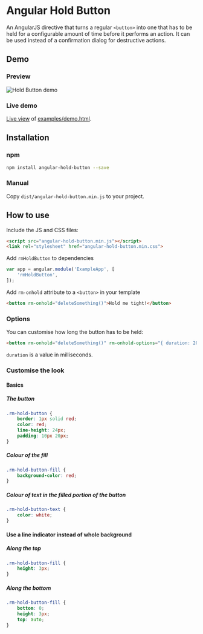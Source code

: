 # Angular Hold Button

An AngularJS directive that turns a regular `<button>` into one that has to be held for a configurable amount of time before it performs an action. It can be used instead of a confirmation dialog for destructive actions.

## Demo

### Preview

![Hold Button demo](http://i.imgur.com/rzx8nXJ.gif)

### Live demo

[Live view](http://htmlpreview.github.io/?https://github.com/relishmedia/angular-hold-button/blob/master/examples/demo.html) of [examples/demo.html](examples/demo.html).

## Installation

### npm

```bash
npm install angular-hold-button --save
```

### Manual

Copy `dist/angular-hold-button.min.js` to your project.

## How to use

Include the JS and CSS files:

```html
<script src="angular-hold-button.min.js"></script>
<link rel="stylesheet" href="angular-hold-button.min.css">
```

Add `rmHoldButton` to dependencies

```js
var app = angular.module('ExampleApp', [
    'rmHoldButton',
]);
```

Add `rm-onhold` attribute to a `<button>` in your template

```html
<button rm-onhold="deleteSomething()">Hold me tight!</button>
```

### Options

You can customise how long the button has to be held:

```html
<button rm-onhold="deleteSomething()" rm-onhold-options="{ duration: 2000 }">Hold me tight for 2s!</button>
```

`duration` is a value in milliseconds.

### Customise the look

#### Basics

##### The button

```css
.rm-hold-button {
    border: 1px solid red;
    color: red;
    line-height: 24px;
    padding: 10px 20px;
}
```

##### Colour of the fill

```css
.rm-hold-button-fill {
    background-color: red;
}
```

##### Colour of text in the filled portion of the button

```css
.rm-hold-button-text {
    color: white;
}
```

#### Use a line indicator instead of whole background

##### Along the top

```css
.rm-hold-button-fill {
    height: 3px;
}
```

##### Along the bottom

```css
.rm-hold-button-fill {
    bottom: 0;
    height: 3px;
    top: auto;
}
```